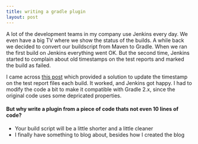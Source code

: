 ```yaml
---
title: writing a gradle plugin
layout: post
---
```

A lot of the development teams in my company use Jenkins every day. We even have a big TV where we show the status of the builds. A while back we decided to convert our buildscript from Maven to Gradle. When we ran the first build on Jenkins everything went OK. But the second time, Jenkins started to complain about old timestamps on the test reports and marked the build as failed. 

I came across [this post](http://www.practicalgradle.org/blog/2011/06/incremental-tests-with-jenkins/) which provided a solution to update the timestamp on the test report files each build. It worked, and Jenkins got happy. I had to modify the code a bit to make it compatible with Gradle 2.x, since the original code uses some depricated properties.

#### But why write a plugin from a piece of code thats not even 10 lines of code?
* Your build script will be a little shorter and a little cleaner
* I finally have something to blog about, besides how I created the blog
